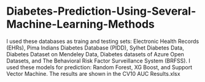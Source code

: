 # Diabetes-Prediction-Using-Several-Machine-Learning-Methods
I used these databases as traing and testing sets: Electronic Health Records (EHRs), Pima Indians Diabetes Database (PIDD), Sylhet Diabetes Data, Diabetes Dataset on Mendeley Data, Diabetes datasets of Azure Open Datasets, and The Behavioral Risk Factor Surveillance System (BRFSS).
I used these models for prediction: Random Forest, XG Boost, and Support Vector Machine.
The results are shown in the CV10 AUC Results.xlsx
